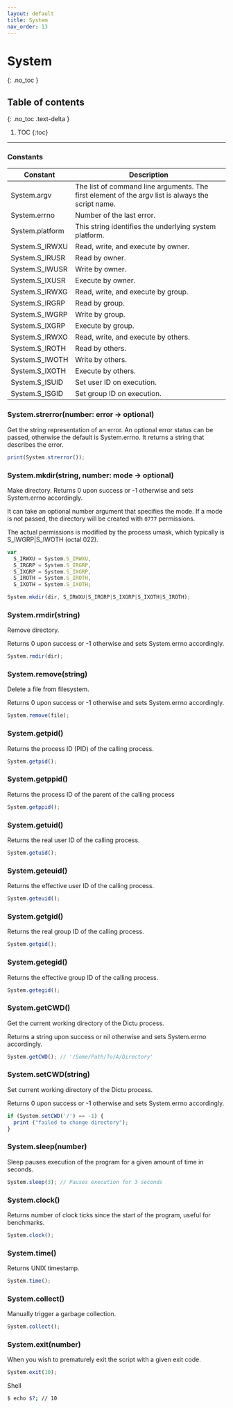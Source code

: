 ```yaml
---
layout: default
title: System
nav_order: 13
---
```


# System
{: .no_toc }

## Table of contents
{: .no_toc .text-delta }

1. TOC
{:toc}

---

### Constants

| Constant        | Description                                                                                       |
|-----------------|---------------------------------------------------------------------------------------------------|
| System.argv     | The list of command line arguments. The first element of the argv list is always the script name. |
| System.errno    | Number of the last error.                                                                         |
| System.platform | This string identifies the underlying system platform.                                            |
| System.S_IRWXU  | Read, write, and execute by owner.                                                                |
| System.S_IRUSR  | Read by owner.                                                                                    |
| System.S_IWUSR  | Write by owner.                                                                                   |
| System.S_IXUSR  | Execute by owner.                                                                                 |
| System.S_IRWXG  | Read, write, and execute by group.                                                                |
| System.S_IRGRP  | Read by group.                                                                                    |
| System.S_IWGRP  | Write by group.                                                                                   |
| System.S_IXGRP  | Execute by group.                                                                                 |
| System.S_IRWXO  | Read, write, and execute by others.                                                               |
| System.S_IROTH  | Read by others.                                                                                   |
| System.S_IWOTH  | Write by others.                                                                                  |
| System.S_IXOTH  | Execute by others.                                                                                |
| System.S_ISUID  | Set user ID on execution.                                                                         |
| System.S_ISGID  | Set group ID on execution.                                                                        |

### System.strerror(number: error -> optional)
Get the string representation of an error.
An optional error status can be passed, otherwise the default is System.errno.
It returns a string that describes the error.

```js
print(System.strerror());
```

### System.mkdir(string, number: mode -> optional)

Make directory.
Returns 0 upon success or -1 otherwise and sets System.errno accordingly.

It can take an optional number argument that specifies the mode. If a mode is not passed, the directory will be created with `0777` permissions.

The actual permissions is modified by the process umask, which typically is S_IWGRP|S_IWOTH (octal 022).

```js
var
  S_IRWXU = System.S_IRWXU,
  S_IRGRP = System.S_IRGRP,
  S_IXGRP = System.S_IXGRP,
  S_IROTH = System.S_IROTH,
  S_IXOTH = System.S_IXOTH;

System.mkdir(dir, S_IRWXU|S_IRGRP|S_IXGRP|S_IXOTH|S_IROTH);
```

### System.rmdir(string)

Remove directory.

Returns 0 upon success or -1 otherwise and sets System.errno accordingly.

```js
System.rmdir(dir);
```

### System.remove(string)

Delete a file from filesystem.

Returns 0 upon success or -1 otherwise and sets System.errno accordingly.

```js
System.remove(file);
```

### System.getpid()

Returns the process ID (PID) of the calling process.

```js
System.getpid();
```

### System.getppid()

Returns the process ID of the parent of the calling process

```js
System.getppid();
```

### System.getuid()

Returns the real user ID of the calling process.

```js
System.getuid();
```

### System.geteuid()

Returns the effective user ID of the calling process.

```js
System.geteuid();
```

### System.getgid()

Returns the real group ID of the calling process.

```js
System.getgid();
```

### System.getegid()

Returns the effective group ID of the calling process.

```js
System.getegid();
```

### System.getCWD()

Get the current working directory of the Dictu process.

Returns a string upon success or nil otherwise and sets System.errno accordingly.

```js
System.getCWD(); // '/Some/Path/To/A/Directory'
```

### System.setCWD(string)

Set current working directory of the Dictu process.

Returns 0 upon success or -1 otherwise and sets System.errno accordingly.

```js
if (System.setCWD('/') == -1) {
  print ("failed to change directory");
}
```

### System.sleep(number)

Sleep pauses execution of the program for a given amount of time in seconds.

```js
System.sleep(3); // Pauses execution for 3 seconds
```

### System.clock()

Returns number of clock ticks since the start of the program, useful for benchmarks.

```js
System.clock();
```

### System.time()

Returns UNIX timestamp.

```js
System.time();
```

### System.collect()

Manually trigger a garbage collection.

```js
System.collect();
```

### System.exit(number)

When you wish to prematurely exit the script with a given exit code.

```js
System.exit(10);
```

Shell
```bash
$ echo $?; // 10
```
